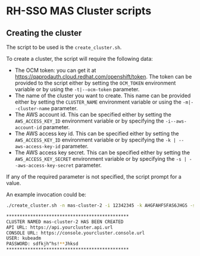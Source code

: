 # RH-SSO MAS Cluster scripts

## Creating the cluster
The script to be used is the `create_cluster.sh`.

To create a cluster, the script will require the following data:
* The OCM token: you can get it at https://qaprodauth.cloud.redhat.com/openshift/token.
  The token can be provided to the script either by setting the `OCM_TOKEN` environment variable or by
  using the `-t|--ocm-token` parameter. 
* The name of the cluster you want to create. This name can be provided either by setting the `CLUSTER_NAME`
  environment variable or using the `-m|--cluster-name` parameter.
* The AWS account id. This can be specified either by setting the `AWS_ACCESS_KEY_ID` environment variable
  or by specifying the `-i--aws-account-id` parameter.
* The AWS access key id. This can be specified either by setting the `AWS_ACCESS_KEY_ID` environment variable
  or by specifying the `-k | --aws-access-key-id` parameter.
* The AWS access key secret. This can be specified either by setting the `AWS_ACCESS_KEY_SECRET` environment variable
  or by specifying the `-s | --aws-access-key-secret` parameter.

If any of the required parameter is not specified, the script prompt for a value.

An example invocation could be:
```bash
./create_cluster.sh -n mas-cluster-2 -i 12342345 -k AHGFAHFSFAS6JHGS -s 76n3i2938GHKJHKJH&kjhskjdh8271kas -t $MY_TOKEN

**********************************************
CLUSTER NAMED mas-cluster-2 HAS BEEN CREATED
API URL: https://api.yourcluster.api.url
CONSOLE URL: https://console.yourcluster.console.url
USER: kubeadm
PASSWORD: sdfkjh^hs!**Jhksd
**********************************************
```

